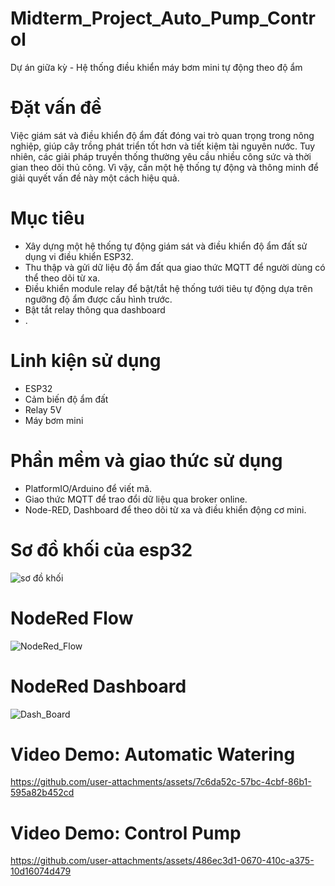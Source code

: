 # Midterm_Project_Auto_Pump_Control
Dự án giữa kỳ - Hệ thống điều khiển máy bơm mini tự động theo độ ẩm

# Đặt vấn đề
Việc giám sát và điều khiển độ ẩm đất đóng vai trò quan trọng trong nông nghiệp, giúp cây trồng phát triển tốt hơn và tiết kiệm tài nguyên nước. Tuy nhiên, các giải pháp truyền thống thường yêu cầu nhiều công sức và thời gian theo dõi thủ công. Vì vậy, cần một hệ thống tự động và thông minh để giải quyết vấn đề này một cách hiệu quả.

# Mục tiêu
* Xây dựng một hệ thống tự động giám sát và điều khiển độ ẩm đất sử dụng vi điều khiển ESP32.
* Thu thập và gửi dữ liệu độ ẩm đất qua giao thức MQTT để người dùng có thể theo dõi từ xa.
* Điều khiển module relay để bật/tắt hệ thống tưới tiêu tự động dựa trên ngưỡng độ ẩm được cấu hình trước.
* Bật tắt relay thông qua dashboard
* .

# Linh kiện sử dụng
* ESP32
* Cảm biến độ ẩm đất
* Relay 5V
* Máy bơm mini

# Phần mềm và giao thức sử dụng
* PlatformIO/Arduino để viết mã.
* Giao thức MQTT để trao đổi dữ liệu qua broker online.
* Node-RED, Dashboard để theo dõi từ xa và điều khiển động cơ mini.

# Sơ đồ khối của esp32
![sơ đồ khối](https://github.com/user-attachments/assets/35ec5f65-22e4-4ea5-8484-bb2fe186a1cb)

# NodeRed Flow
![NodeRed_Flow](https://github.com/user-attachments/assets/ae5a0940-2421-46ee-bc9a-ed498afd365f)

# NodeRed Dashboard
![Dash_Board](https://github.com/user-attachments/assets/41c1cd8f-fe7f-4309-ac0c-136385f4529a)

# Video Demo: Automatic Watering
https://github.com/user-attachments/assets/7c6da52c-57bc-4cbf-86b1-595a82b452cd

# Video Demo: Control Pump
https://github.com/user-attachments/assets/486ec3d1-0670-410c-a375-10d16074d479
